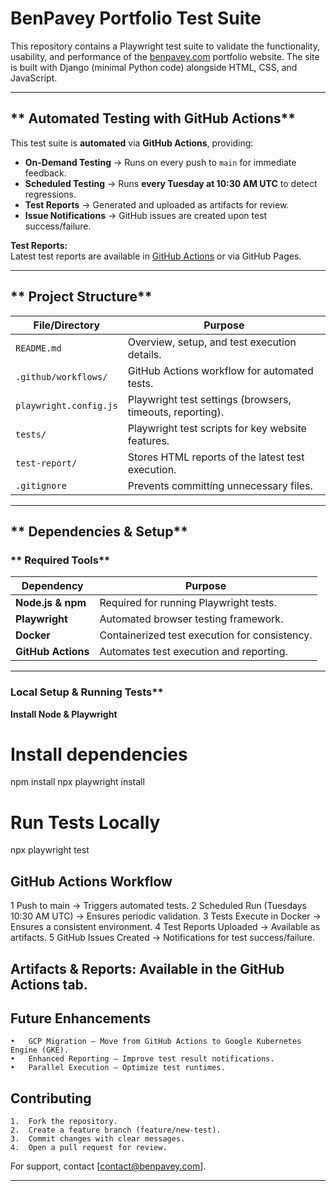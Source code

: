 
# BenPavey Portfolio Test Suite

This repository contains a Playwright test suite to validate the functionality, usability, and performance of the [benpavey.com](https://benpavey.com) portfolio website. The site is built with Django (minimal Python code) alongside HTML, CSS, and JavaScript.

---

## ** Automated Testing with GitHub Actions**

This test suite is **automated** via **GitHub Actions**, providing:
- **On-Demand Testing** → Runs on every push to `main` for immediate feedback.
- **Scheduled Testing** → Runs **every Tuesday at 10:30 AM UTC** to detect regressions.
- **Test Reports** → Generated and uploaded as artifacts for review.
- **Issue Notifications** → GitHub issues are created upon test success/failure.

**Test Reports:**  
Latest test reports are available in [GitHub Actions](../../actions) or via GitHub Pages.

---

## ** Project Structure**
| File/Directory         | Purpose |
|------------------------|---------|
| `README.md`           | Overview, setup, and test execution details. |
| `.github/workflows/`  | GitHub Actions workflow for automated tests. |
| `playwright.config.js` | Playwright test settings (browsers, timeouts, reporting). |
| `tests/`              | Playwright test scripts for key website features. |
| `test-report/`        | Stores HTML reports of the latest test execution. |
| `.gitignore`          | Prevents committing unnecessary files. |

---

## ** Dependencies & Setup**
### ** Required Tools**
| Dependency  | Purpose |
|------------|---------|
| **Node.js & npm** | Required for running Playwright tests. |
| **Playwright** | Automated browser testing framework. |
| **Docker** | Containerized test execution for consistency. |
| **GitHub Actions** | Automates test execution and reporting. |

---

### Local Setup & Running Tests**

**Install Node & Playwright**

# Install dependencies
npm install
npx playwright install

# Run Tests Locally

npx playwright test

## GitHub Actions Workflow

1️ Push to main → Triggers automated tests.
2️ Scheduled Run (Tuesdays 10:30 AM UTC) → Ensures periodic validation.
3️ Tests Execute in Docker → Ensures a consistent environment.
4️ Test Reports Uploaded → Available as artifacts.
5️ GitHub Issues Created → Notifications for test success/failure.

## Artifacts & Reports: Available in the GitHub Actions tab.

## Future Enhancements
	•	GCP Migration – Move from GitHub Actions to Google Kubernetes Engine (GKE).
	•	Enhanced Reporting – Improve test result notifications.
	•	Parallel Execution – Optimize test runtimes.

## Contributing
	1.	Fork the repository.
	2.	Create a feature branch (feature/new-test).
	3.	Commit changes with clear messages.
	4.	Open a pull request for review.

For support, contact [contact@benpavey.com].

---
